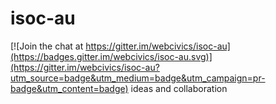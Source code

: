 # isoc-au

[![Join the chat at https://gitter.im/webcivics/isoc-au](https://badges.gitter.im/webcivics/isoc-au.svg)](https://gitter.im/webcivics/isoc-au?utm_source=badge&utm_medium=badge&utm_campaign=pr-badge&utm_content=badge)
ideas and collaboration
